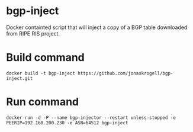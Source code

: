# bgp-inject
Docker containted script that will inject a copy of a BGP table downloaded from RIPE RIS project.

# Build command
`docker build -t bgp-inject https://github.com/jonaskrogell/bgp-inject.git`

# Run command
`docker run -d -P --name bgp-injector --restart unless-stopped -e PEERIP=192.168.200.230 -e ASN=64512 bgp-inject`

